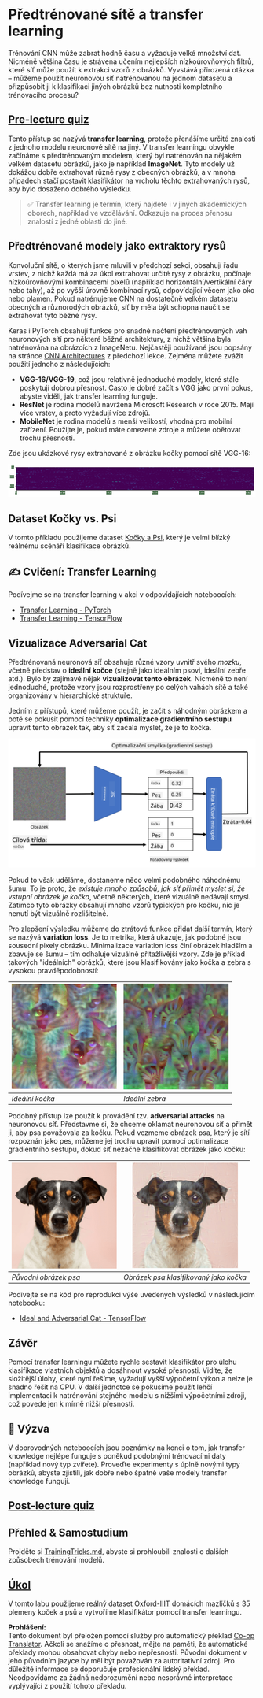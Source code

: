 <!--
CO_OP_TRANSLATOR_METADATA:
{
  "original_hash": "717775c4050ccbffbe0c961ad8bf7bf7",
  "translation_date": "2025-08-25T23:06:53+00:00",
  "source_file": "lessons/4-ComputerVision/08-TransferLearning/README.md",
  "language_code": "cs"
}
-->
# Předtrénované sítě a transfer learning

Trénování CNN může zabrat hodně času a vyžaduje velké množství dat. Nicméně většina času je strávena učením nejlepších nízkoúrovňových filtrů, které síť může použít k extrakci vzorů z obrázků. Vyvstává přirozená otázka – můžeme použít neuronovou síť natrénovanou na jednom datasetu a přizpůsobit ji k klasifikaci jiných obrázků bez nutnosti kompletního trénovacího procesu?

## [Pre-lecture quiz](https://ff-quizzes.netlify.app/en/ai/quiz/15)

Tento přístup se nazývá **transfer learning**, protože přenášíme určité znalosti z jednoho modelu neuronové sítě na jiný. V transfer learningu obvykle začínáme s předtrénovaným modelem, který byl natrénován na nějakém velkém datasetu obrázků, jako je například **ImageNet**. Tyto modely už dokážou dobře extrahovat různé rysy z obecných obrázků, a v mnoha případech stačí postavit klasifikátor na vrcholu těchto extrahovaných rysů, aby bylo dosaženo dobrého výsledku.

> ✅ Transfer learning je termín, který najdete i v jiných akademických oborech, například ve vzdělávání. Odkazuje na proces přenosu znalostí z jedné oblasti do jiné.

## Předtrénované modely jako extraktory rysů

Konvoluční sítě, o kterých jsme mluvili v předchozí sekci, obsahují řadu vrstev, z nichž každá má za úkol extrahovat určité rysy z obrázku, počínaje nízkoúrovňovými kombinacemi pixelů (například horizontální/vertikální čáry nebo tahy), až po vyšší úrovně kombinací rysů, odpovídající věcem jako oko nebo plamen. Pokud natrénujeme CNN na dostatečně velkém datasetu obecných a různorodých obrázků, síť by měla být schopna naučit se extrahovat tyto běžné rysy.

Keras i PyTorch obsahují funkce pro snadné načtení předtrénovaných vah neuronových sítí pro některé běžné architektury, z nichž většina byla natrénována na obrázcích z ImageNetu. Nejčastěji používané jsou popsány na stránce [CNN Architectures](../07-ConvNets/CNN_Architectures.md) z předchozí lekce. Zejména můžete zvážit použití jednoho z následujících:

* **VGG-16/VGG-19**, což jsou relativně jednoduché modely, které stále poskytují dobrou přesnost. Často je dobré začít s VGG jako první pokus, abyste viděli, jak transfer learning funguje.
* **ResNet** je rodina modelů navržená Microsoft Research v roce 2015. Mají více vrstev, a proto vyžadují více zdrojů.
* **MobileNet** je rodina modelů s menší velikostí, vhodná pro mobilní zařízení. Použijte je, pokud máte omezené zdroje a můžete obětovat trochu přesnosti.

Zde jsou ukázkové rysy extrahované z obrázku kočky pomocí sítě VGG-16:

![Features extracted by VGG-16](../../../../../translated_images/features.6291f9c7ba3a0b951af88fc9864632b9115365410765680680d30c927dd67354.cs.png)

## Dataset Kočky vs. Psi

V tomto příkladu použijeme dataset [Kočky a Psi](https://www.microsoft.com/download/details.aspx?id=54765&WT.mc_id=academic-77998-cacaste), který je velmi blízký reálnému scénáři klasifikace obrázků.

## ✍️ Cvičení: Transfer Learning

Podívejme se na transfer learning v akci v odpovídajících noteboocích:

* [Transfer Learning - PyTorch](../../../../../lessons/4-ComputerVision/08-TransferLearning/TransferLearningPyTorch.ipynb)
* [Transfer Learning - TensorFlow](../../../../../lessons/4-ComputerVision/08-TransferLearning/TransferLearningTF.ipynb)

## Vizualizace Adversarial Cat

Předtrénovaná neuronová síť obsahuje různé vzory uvnitř svého *mozku*, včetně představ o **ideální kočce** (stejně jako ideálním psovi, ideální zebře atd.). Bylo by zajímavé nějak **vizualizovat tento obrázek**. Nicméně to není jednoduché, protože vzory jsou rozprostřeny po celých vahách sítě a také organizovány v hierarchické struktuře.

Jedním z přístupů, které můžeme použít, je začít s náhodným obrázkem a poté se pokusit pomocí techniky **optimalizace gradientního sestupu** upravit tento obrázek tak, aby síť začala myslet, že je to kočka.

![Image Optimization Loop](../../../../../translated_images/ideal-cat-loop.999fbb8ff306e044f997032f4eef9152b453e6a990e449bbfb107de2493cc37e.cs.png)

Pokud to však uděláme, dostaneme něco velmi podobného náhodnému šumu. To je proto, že *existuje mnoho způsobů, jak síť přimět myslet si, že vstupní obrázek je kočka*, včetně některých, které vizuálně nedávají smysl. Zatímco tyto obrázky obsahují mnoho vzorů typických pro kočku, nic je nenutí být vizuálně rozlišitelné.

Pro zlepšení výsledku můžeme do ztrátové funkce přidat další termín, který se nazývá **variation loss**. Je to metrika, která ukazuje, jak podobné jsou sousední pixely obrázku. Minimalizace variation loss činí obrázek hladším a zbavuje se šumu – tím odhaluje vizuálně přitažlivější vzory. Zde je příklad takových "ideálních" obrázků, které jsou klasifikovány jako kočka a zebra s vysokou pravděpodobností:

![Ideal Cat](../../../../../translated_images/ideal-cat.203dd4597643d6b0bd73038b87f9c0464322725e3a06ab145d25d4a861c70592.cs.png) | ![Ideal Zebra](../../../../../translated_images/ideal-zebra.7f70e8b54ee15a7a314000bb5df38a6cfe086ea04d60df4d3ef313d046b98a2b.cs.png)
-----|-----
 *Ideální kočka* | *Ideální zebra*

Podobný přístup lze použít k provádění tzv. **adversarial attacks** na neuronovou síť. Představme si, že chceme oklamat neuronovou síť a přimět ji, aby psa považovala za kočku. Pokud vezmeme obrázek psa, který je sítí rozpoznán jako pes, můžeme jej trochu upravit pomocí optimalizace gradientního sestupu, dokud síť nezačne klasifikovat obrázek jako kočku:

![Picture of a Dog](../../../../../translated_images/original-dog.8f68a67d2fe0911f33041c0f7fce8aa4ea919f9d3917ec4b468298522aeb6356.cs.png) | ![Picture of a dog classified as a cat](../../../../../translated_images/adversarial-dog.d9fc7773b0142b89752539bfbf884118de845b3851c5162146ea0b8809fc820f.cs.png)
-----|-----
*Původní obrázek psa* | *Obrázek psa klasifikovaný jako kočka*

Podívejte se na kód pro reprodukci výše uvedených výsledků v následujícím notebooku:

* [Ideal and Adversarial Cat - TensorFlow](../../../../../lessons/4-ComputerVision/08-TransferLearning/AdversarialCat_TF.ipynb)

## Závěr

Pomocí transfer learningu můžete rychle sestavit klasifikátor pro úlohu klasifikace vlastních objektů a dosáhnout vysoké přesnosti. Vidíte, že složitější úlohy, které nyní řešíme, vyžadují vyšší výpočetní výkon a nelze je snadno řešit na CPU. V další jednotce se pokusíme použít lehčí implementaci k natrénování stejného modelu s nižšími výpočetními zdroji, což povede jen k mírně nižší přesnosti.

## 🚀 Výzva

V doprovodných noteboocích jsou poznámky na konci o tom, jak transfer knowledge nejlépe funguje s poněkud podobnými trénovacími daty (například nový typ zvířete). Proveďte experimenty s úplně novými typy obrázků, abyste zjistili, jak dobře nebo špatně vaše modely transfer knowledge fungují.

## [Post-lecture quiz](https://ff-quizzes.netlify.app/en/ai/quiz/16)

## Přehled & Samostudium

Projděte si [TrainingTricks.md](TrainingTricks.md), abyste si prohloubili znalosti o dalších způsobech trénování modelů.

## [Úkol](lab/README.md)

V tomto labu použijeme reálný dataset [Oxford-IIIT](https://www.robots.ox.ac.uk/~vgg/data/pets/) domácích mazlíčků s 35 plemeny koček a psů a vytvoříme klasifikátor pomocí transfer learningu.

**Prohlášení:**  
Tento dokument byl přeložen pomocí služby pro automatický překlad [Co-op Translator](https://github.com/Azure/co-op-translator). Ačkoli se snažíme o přesnost, mějte na paměti, že automatické překlady mohou obsahovat chyby nebo nepřesnosti. Původní dokument v jeho původním jazyce by měl být považován za autoritativní zdroj. Pro důležité informace se doporučuje profesionální lidský překlad. Neodpovídáme za žádná nedorozumění nebo nesprávné interpretace vyplývající z použití tohoto překladu.